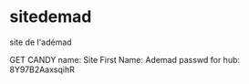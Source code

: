 # sitedemad
site de l'adémad

GET CANDY
name: Site
First Name: Ademad
passwd for hub: 8Y97B2AaxsqihR